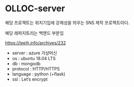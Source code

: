 # OLLOC-server
해당 프로젝트는 위치기입에 강제성을 띄우는 SNS 제작 프로젝트이다.

해당 레파지토리는 백엔드 부분임 

https://leejh.info/archives/232

- server : azure 가상머신
- os : ubuntu 18.04 LTS
- db : mongodb
- protocol : HTTP/HTTPS
- language : python (+flask)
- ssl : Let’s encrypt
